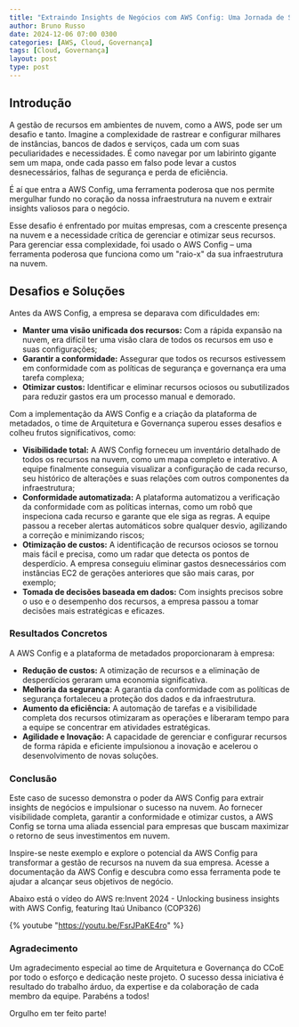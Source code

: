```yaml
---
title: "Extraindo Insights de Negócios com AWS Config: Uma Jornada de Sucesso na Nuvem"
author: Bruno Russo
date: 2024-12-06 07:00 0300
categories: [AWS, Cloud, Governança]
tags: [Cloud, Governança]
layout: post
type: post
---
```


## Introdução

A gestão de recursos em ambientes de nuvem, como a AWS, pode ser um desafio e tanto. Imagine a complexidade de rastrear e configurar milhares de instâncias, bancos de dados e serviços, cada um com suas peculiaridades e necessidades. É como navegar por um labirinto gigante sem um mapa, onde cada passo em falso pode levar a custos desnecessários, falhas de segurança e perda de eficiência.

É aí que entra a AWS Config, uma ferramenta poderosa que nos permite mergulhar fundo no coração da nossa infraestrutura na nuvem e extrair insights valiosos para o negócio.

Esse desafio é enfrentado por muitas empresas, com a crescente presença na nuvem e a necessidade crítica de gerenciar e otimizar seus recursos. Para gerenciar essa complexidade, foi usado o AWS Config – uma ferramenta poderosa que funciona como um "raio-x" da sua infraestrutura na nuvem.


## Desafios e Soluções

Antes da AWS Config, a empresa se deparava com dificuldades em:

- **Manter uma visão unificada dos recursos:** Com a rápida expansão na nuvem, era difícil ter uma visão clara de todos os recursos em uso e suas configurações;
- **Garantir a conformidade:** Assegurar que todos os recursos estivessem em conformidade com as políticas de segurança e governança era uma tarefa complexa;
- **Otimizar custos:** Identificar e eliminar recursos ociosos ou subutilizados para reduzir gastos era um processo manual e demorado.

Com a implementação da AWS Config e a criação da plataforma de metadados, o time de Arquitetura e Governança superou esses desafios e colheu frutos significativos, como:

- **Visibilidade total:** A AWS Config forneceu um inventário detalhado de todos os recursos na nuvem, como um mapa completo e interativo. A equipe finalmente conseguia visualizar a configuração de cada recurso, seu histórico de alterações e suas relações com outros componentes da infraestrutura;
- **Conformidade automatizada:** A plataforma automatizou a verificação da conformidade com as políticas internas, como um robô que inspeciona cada recurso e garante que ele siga as regras. A equipe passou a receber alertas automáticos sobre qualquer desvio, agilizando a correção e minimizando riscos;
- **Otimização de custos:** A identificação de recursos ociosos se tornou mais fácil e precisa, como um radar que detecta os pontos de desperdício. A empresa conseguiu eliminar gastos desnecessários com instâncias EC2 de gerações anteriores que são mais caras, por exemplo;
- **Tomada de decisões baseada em dados:** Com insights precisos sobre o uso e o desempenho dos recursos, a empresa passou a tomar decisões mais estratégicas e eficazes.


### Resultados Concretos

A AWS Config e a plataforma de metadados proporcionaram à empresa:

- **Redução de custos:** A otimização de recursos e a eliminação de desperdícios geraram uma economia significativa.
- **Melhoria da segurança:** A garantia da conformidade com as políticas de segurança fortaleceu a proteção dos dados e da infraestrutura.
- **Aumento da eficiência:** A automação de tarefas e a visibilidade completa dos recursos otimizaram as operações e liberaram tempo para a equipe se concentrar em atividades estratégicas.
- **Agilidade e Inovação:** A capacidade de gerenciar e configurar recursos de forma rápida e eficiente impulsionou a inovação e acelerou o desenvolvimento de novas soluções.



### Conclusão

Este caso de sucesso demonstra o poder da AWS Config para extrair insights de negócios e impulsionar o sucesso na nuvem. Ao fornecer visibilidade completa, garantir a conformidade e otimizar custos, a AWS Config se torna uma aliada essencial para empresas que buscam maximizar o retorno de seus investimentos em nuvem.

Inspire-se neste exemplo e explore o potencial da AWS Config para transformar a gestão de recursos na nuvem da sua empresa. Acesse a documentação da AWS Config e descubra como essa ferramenta pode te ajudar a alcançar seus objetivos de negócio.

Abaixo está o vídeo do AWS re:Invent 2024 - Unlocking business insights with AWS Config, featuring Itaú Unibanco (COP326)


{% youtube "https://youtu.be/FsrJPaKE4ro" %}


### Agradecimento

Um agradecimento especial ao time de Arquitetura e Governança do CCoE por todo o esforço e dedicação neste projeto. O sucesso dessa iniciativa é resultado do trabalho árduo, da expertise e da colaboração de cada membro da equipe. Parabéns a todos!

Orgulho em ter feito parte!


